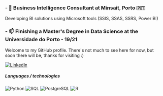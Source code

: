 ### - 🔭 Business Intelligence Consultant at Minsait, Porto :portugal:
Developing BI solutions using Microsoft tools (SSIS, SSAS, SSRS, Power BI)
### - 📫 Finishing a Master's Degree in Data Science at the Universidade do Porto - 19/21

Welcome to my GitHub profile. There's not much to see here for now, but soon there will be, thanks for visiting :)

[![LinkedIn](https://img.shields.io/badge/-LINKEDIN-0077B5?style=for-the-badge&logo=linkedin&logoColor=white)](www.linkedin.com/in/rafael-belokurows)


##### Languages / technologies

![Python](https://img.shields.io/badge/-Python-000000?style=flat&logo=python)
![SQL](https://img.shields.io/badge/-SQL-000000?style=flat&logo=postgresql)
![PostgreSQL](https://img.shields.io/badge/-PostgreSQL-336791?style=flat-square&logo=postgresql)
![R](https://img.shields.io/badge/R-276DC3?style=for-the-badge&logo=r&logoColor=white)


<!--
**rafabelokurows/rafabelokurows** is a ✨ _special_ ✨ repository because its `README.md` (this file) appears on your GitHub profile.

Here are some ideas to get you started:

- 🔭 I’m currently working on ...
- 🌱 I’m currently learning ...
- 👯 I’m looking to collaborate on ...
- 🤔 I’m looking for help with ...
- 💬 Ask me about ...
- 📫 How to reach me: ...
- 😄 Pronouns: ...
- ⚡ Fun fact: ...
-->
